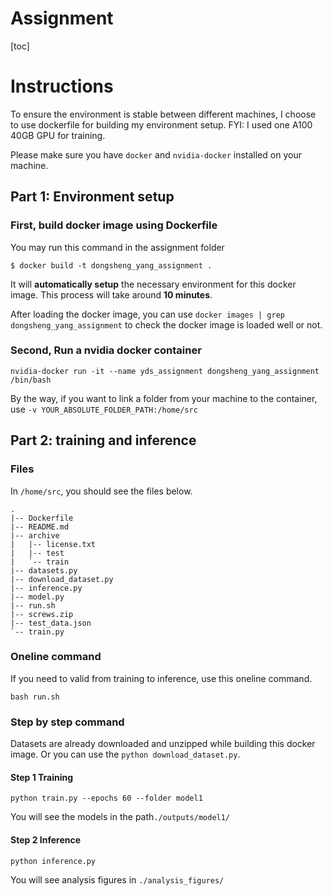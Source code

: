 # Assignment
[toc]
# Instructions
To ensure the environment is stable between different machines, I choose to use dockerfile for building my environment setup. 
FYI: I used one A100 40GB GPU for training.

Please make sure you have `docker` and `nvidia-docker` installed on your machine.

## Part 1: Environment setup
### First, build docker image using Dockerfile

You may run this command in the assignment folder
```
$ docker build -t dongsheng_yang_assignment .
```

It will **automatically setup** the necessary environment for this docker image. This process will take around **10 minutes**.


After loading the docker image, you can use `docker images | grep dongsheng_yang_assignment` to check the docker image is loaded well or not.

### Second, Run a nvidia docker container 

```
nvidia-docker run -it --name yds_assignment dongsheng_yang_assignment /bin/bash 
```

By the way, if you want to link a folder from your machine to the container, use `-v YOUR_ABSOLUTE_FOLDER_PATH:/home/src`

## Part 2: training and inference

### Files
In `/home/src`, you should see the files below.
```
.
|-- Dockerfile
|-- README.md
|-- archive
|   |-- license.txt
|   |-- test
|   `-- train
|-- datasets.py
|-- download_dataset.py
|-- inference.py
|-- model.py
|-- run.sh
|-- screws.zip
|-- test_data.json
`-- train.py
```

### Oneline command
If you need to valid from training to inference, use this oneline command.
```
bash run.sh
```

### Step by step command
Datasets are already downloaded and unzipped while building this docker image. Or you can use the `python download_dataset.py`.
#### Step 1 Training
```
python train.py --epochs 60 --folder model1
```
You will see the models in the path`./outputs/model1/`


#### Step 2 Inference
```
python inference.py
```
You will see analysis figures in `./analysis_figures/`
